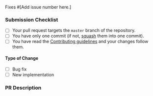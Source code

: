 Fixes #[Add issue number here.]

### Submission Checklist
<!-- Go over all points below, and after creating the PR, tick all the checkboxes that apply. -->
<!-- All points should be verified, otherwise, read the CONTRIBUTING.md guidelines -->
<!-- Check the required fields with 'x' inside the [ ] -->

- [ ] Your pull request targets the `master` branch of the repository.
- [ ] You have only one commit (if not, [squash](http://forum.freecodecamp.org/t/how-to-squash-multiple-commits-into-one-with-git/13231) them into one commit).
- [ ] You have read the [Contributing guidelines](https://github.com/jbossOutreach/gci/blob/master/CONTRIBUTING.md) and your changes follow them.

#### Type of Change
<!-- What type of change does your code introduce? -->
- [ ] Bug fix
- [ ] New implementation

### PR Description
<!-- Describe your changes in detail, if applicable. -->

